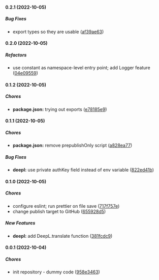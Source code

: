 #### 0.2.1 (2022-10-05)

##### Bug Fixes

*  export types so they are usable ([af39ae63](https://github.com/Melmoth-the-Wanderer/discord-bot-base/commit/af39ae63f52a7ef9f462b931bf6f8e9beeee29a4))

#### 0.2.0 (2022-10-05)

##### Refactors

*  use constant as namespace-level entry point; add Logger feature ([04e09559](https://github.com/Melmoth-the-Wanderer/discord-bot-base/commit/04e095595ec881d4a4906af2383c95601f00b2c4))

#### 0.1.2 (2022-10-05)

##### Chores

* **package.json:**  trying out exports ([e78185e9](https://github.com/Melmoth-the-Wanderer/discord-bot-base/commit/e78185e993c899b1939085dde09d45b23bc64277))

#### 0.1.1 (2022-10-05)

##### Chores

* **package.json:**  remove prepublishOnly script ([a828ea77](https://github.com/Melmoth-the-Wanderer/discord-bot-base/commit/a828ea771d3b69b152b472d02d86b372cc86ac50))

##### Bug Fixes

* **deepl:**  use private authKey field instead of env variable ([822ed41b](https://github.com/Melmoth-the-Wanderer/discord-bot-base/commit/822ed41be304f287b34e702092197613df6c2953))

#### 0.1.0 (2022-10-05)

##### Chores

*  configure eslint; run prettier on file save ([717f757e](https://github.com/Melmoth-the-Wanderer/discord-bot-base/commit/717f757e097d44a2806fbd2953310c1f3ce1c62b))
*  change publish target to GitHub ([655928d5](https://github.com/Melmoth-the-Wanderer/discord-bot-base/commit/655928d56bfd0abf96b6ff9247a0f854321a2430))

##### New Features

* **deepl:**  add DeepL.translate function ([381fcdc9](https://github.com/Melmoth-the-Wanderer/discord-bot-base/commit/381fcdc9b244d1747de57d039477e3824a918861))

#### 0.0.1 (2022-10-04)

##### Chores

*  init repository - dummy code ([958e3463](http://sagittaron:13003/Sagittaron/discord-bot-base/commit/958e3463e081deb8d90ed2c5e46390945110a9b4))

